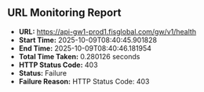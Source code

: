 ## URL Monitoring Report

- **URL:** https://api-gw1-prod1.fisglobal.com/gw/v1/health
- **Start Time:** 2025-10-09T08:40:45.901828
- **End Time:** 2025-10-09T08:40:46.181954
- **Total Time Taken:** 0.280126 seconds
- **HTTP Status Code:** 403
- **Status:** Failure
- **Failure Reason:** HTTP Status Code: 403
